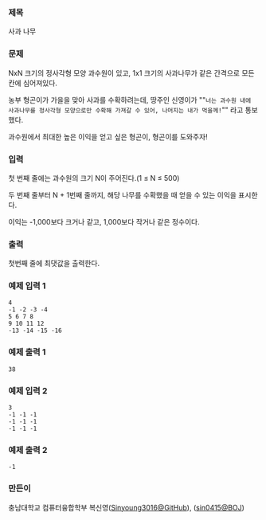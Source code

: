 ### 제목
사과 나무

### 문제
<p>NxN 크기의 정사각형 모양 과수원이 있고, 1x1 크기의 사과나무가 같은 간격으로 모든 칸에 심어져있다.</p>
<p>농부 형곤이가 가을을 맞아 사과를 수확하려는데, 땅주인 신영이가 ""<code>너는 과수원 내에 사과나무를 정사각형 모양으로만 수확해 가져갈 수 있어, 나머지는 내가 먹을께!</code>"" 라고 통보했다.</p>
<p>과수원에서 최대한 높은 이익을 얻고 싶은 형곤이, 형곤이를 도와주자!</p>

### 입력
<p>첫 번째 줄에는 과수원의 크기 N이 주어진다.(1 ≤ N ≤ 500)</p>
<p>두 번째 줄부터 N + 1번째 줄까지, 해당 나무를 수확했을 때 얻을 수 있는 이익을 표시한다.</p>
<p>이익는 -1,000보다 크거나 같고, 1,000보다 작거나 같은 정수이다.</p>

### 출력
<p>첫번째 줄에 최댓값을 출력한다.</p>

### 예제 입력 1
```
4
-1 -2 -3 -4
5 6 7 8
9 10 11 12
-13 -14 -15 -16
```

### 예제 출력 1
```
38
```

### 예제 입력 2
```
3
-1 -1 -1
-1 -1 -1
-1 -1 -1
```

### 예제 출력 2
```
-1
```

### 만든이
충남대학교 컴퓨터융합학부 복신영([Sinyoung3016@GitHub](https://github.com/Sinyoung3016)), ([sin0415@BOJ](https://www.acmicpc.net/user/sin0415))